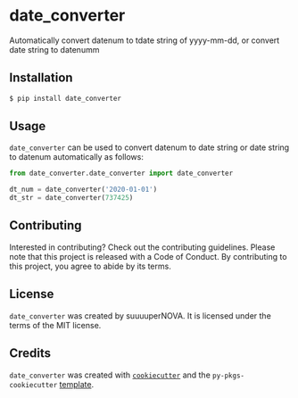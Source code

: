 # date_converter

Automatically convert datenum to tdate string of yyyy-mm-dd, or convert date string to datenumm

## Installation

```bash
$ pip install date_converter
```

## Usage

`date_converter` can be used to convert datenum to date string or date string to datenum automatically as follows:

```python
from date_converter.date_converter import date_converter

dt_num = date_converter('2020-01-01')
dt_str = date_converter(737425)
```

## Contributing

Interested in contributing? Check out the contributing guidelines. Please note that this project is released with a Code of Conduct. By contributing to this project, you agree to abide by its terms.

## License

`date_converter` was created by suuuuperNOVA. It is licensed under the terms of the MIT license.

## Credits

`date_converter` was created with [`cookiecutter`](https://cookiecutter.readthedocs.io/en/latest/) and the `py-pkgs-cookiecutter` [template](https://github.com/py-pkgs/py-pkgs-cookiecutter).

